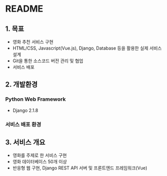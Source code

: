 # README

## 1. 목표

- 영화 추천 서비스 구현
- HTML/CSS, Javascript(Vue.js), Django, Database 등을 활용한 실제 서비스 설계
- Git을 통한 소스코드 버전 관리 및 협업
- 서비스 배포



## 2. 개발환경

### Python Web Framework

- Django 2.1.8

### 서비스 배포 환경



## 3. 서비스 개요

- 영화를 주제로 한 서비스 구현
- 영화 데이터베이스 50개 이상
- 반응형 웹 구현, Django REST API 서버 및 프론트엔드 프레임워크(Vue)